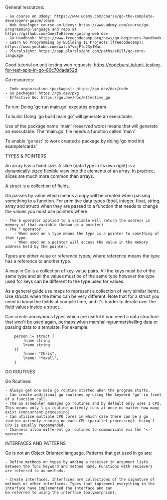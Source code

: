 
General resources:

    - Go course on Udemy: https://www.udemy.com/course/go-the-complete-developers-guide/learn
    - Web developer course on Udemy: https://www.udemy.com/course/go-programming-language and repo at https://github.com/GoesToEleven/golang-web-dev
    - Go Handbook: https://www.freecodecamp.org/news/go-beginners-handbook
    - Learn Go Programming by Building 11 Projects (freecodecamp): https://www.youtube.com/watch?v=jFfo23yIWac
    - Pluralsight: https://app.pluralsight.com/paths/skill/go-core-language


Good tutorial on unit testing web requests: https://codeburst.io/unit-testing-for-rest-apis-in-go-86c70dada52d


Go resources:

    - Code organisation (packages): https://go.dev/doc/code
    - Go packages: https://go.dev/pkg
    - Effective Go: https://go.dev/doc/effective_go



To run:  Doing 'go run main.go' executes program.

To build: Doing 'go build main.go' will generate an executable.

Use of the package name 'main' (reserved word) means that will generate an executable. The 'main.go' file needs a function called 'main'

To enable 'go test' to work created a package by doing 'go mod init example/cards'


TYPES & POINTERS

An array has a fixed size. A slice (data type in its own right) is a dynamically-sized flexible view into the elements of an array. In practice, slices are much more common than arrays.

A struct is a collection of fields.

Go passes by value which means a copy will be created when passing something to a function. For primitive data types (bool, integer, float, string, array and struct) when they are passed to a 
function that needs to change the values you must use pointers where:

    - The & operator applied to a variable will return the address in memory of that variable (known as a pointer)
    - The * operator:
        - When used on a type means the type is a pointer to something of that type.
        - When used on a pointer will access the value in the memory address held by the pointer.

Types are either value or reference types, where reference means the type has a reference to another type.

A map in Go is a collection of key-value pairs. All the keys must be of the same type and all the values must be of the same type however the type
used for keys can be different to the type used for values.

As a general guide use maps to represent a collection of very similar items. Use structs when the items can be very different. Note that for 
a struct you need to know the fields at compile time, and it's harder to iterate over the field values inside a struct.

Can create anonymous types which are useful if you need a data structure that won't be used again, perhaps when marshaling/unmarshalling data or passing data to a template. For example:

        person := struct {
            fname string
            lname string
        }{
            fname: "Chris",
            lname: "Yoxall",
        }


GO ROUTINES

Go Routines:

    - Always get one main go routine started when the program starts.
    - Can create additional go routines by using the keyword 'go' in front of a function call.
    - The Go scheduler manages go routines and by default only uses 1 CPU. This means only 1 go routine actively runs at once no matter how many exist (concurrent processing).
    - Can utilise multiple CPU cores in which case there can be a go routine actively running on each CPU (parallel processing). Using 1 CPU is usually recommended.
    - Channels allow different go routines to communicate via the '<-' operator.



INTERFACES AND PATTERNS

Go is not an Object Oriented language. Patterns that get used in go are:

    - Define methods on types by adding a receiver in argument lists between the func keyword and method name. Functions with recievers 
    are referred to as methods.

    - Create interfaces. Interfaces are collections of the signature of methods or other interfaces. Types that implement everything in the interface have implemented the interface and can
    be referred to using the interface (polymorphism).

